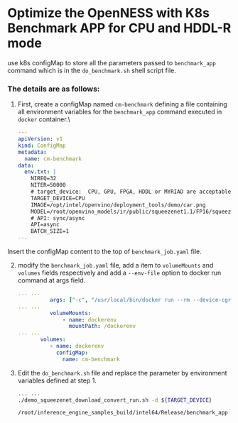 # Optimize the OpenNESS with K8s Benchmark APP for CPU and HDDL-R mode

use k8s configMap to store all the parameters passed to `benchmark_app` command which is in the `do_benchmark.sh` shell script file.

### The details are as follows:

1. First, create a configMap named `cm-benchmark` defining a file containing all environment variables for the `benchmark_app` command executed in `docker` container.\

   ```yaml
   ---
   apiVersion: v1
   kind: ConfigMap
   metadata:
     name: cm-benchmark
   data:
     env.txt: |
       NIREQ=32
       NITER=50000
       # target_device:  CPU, GPU, FPGA, HDDL or MYRIAD are acceptable
       TARGET_DEVICE=CPU
       IMAGE=/opt/intel/openvino/deployment_tools/demo/car.png
       MODEL=/root/openvino_models/ir/public/squeezenet1.1/FP16/squeezenet1.1.xml
       # API: sync/async
       API=async
       BATCH_SIZE=1
   ---
   ```

Insert the configMap content to the top of `benchmark_job.yaml` file.

2. modify the `benchmark_job.yaml` file, add a item to `volumeMounts` and `volumes` fields respectively and add a `--env-file` option to docker run command at args field.

   ```yaml
   ... ...
             args: ["-c", "/usr/local/bin/docker run --rm --device-cgroup-rule='c 10:* rmw' --device-cgroup-rule='c 89:* rmw' --device-cgroup-rule='c 189:* rmw' --device-cgroup-rule='c 180:* rmw' -v /dev:/dev -v /var/tmp:/var/tmp --env-file /dockerenv/env.txt openvino-benchmark:1.0 /do_benchmark.sh"]
   ... ...       
             volumeMounts:
                 - name: dockerenv
                   mountPath: /dockerenv
   ... ... 
          volumes:
             - name: dockerenv
               configMap:
                 name: cm-benchmark
   ```

3. Edit the `do_benchmark.sh` file and replace the parameter by environment variables defined at step 1.

   ```sh
   ... ...
   ./demo_squeezenet_download_convert_run.sh -d ${TARGET_DEVICE}
   
   /root/inference_engine_samples_build/intel64/Release/benchmark_app -i ${IMAGE} -m ${MODEL} -d ${TARGET_DEVICE} -nireq ${NIREQ} -niter ${NITER} -api ${API} -b ${BATCH_SIZE}
   ```

   

